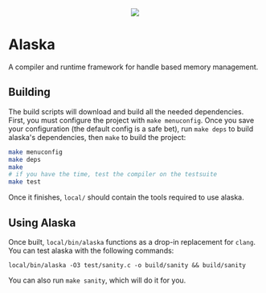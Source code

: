 <div style="text-align:center"><img src="https://i.imgur.com/SOLIBp6.png"/></div>

# Alaska
A compiler and runtime framework for handle based memory management.

## Building

The build scripts will download and build all the needed dependencies. First, you must configure the project with `make menuconfig`. Once you save your configuration (the default config is a safe bet), run `make deps` to build alaska's dependencies, then `make` to build the project:
```bash
make menuconfig
make deps
make
# if you have the time, test the compiler on the testsuite
make test
```

Once it finishes, `local/` should contain the tools required to use alaska.


## Using Alaska

Once built, `local/bin/alaska` functions as a drop-in replacement for `clang`. You can test alaska with the following commands:
```
local/bin/alaska -O3 test/sanity.c -o build/sanity && build/sanity
```
You can also run `make sanity`, which will do it for you.

